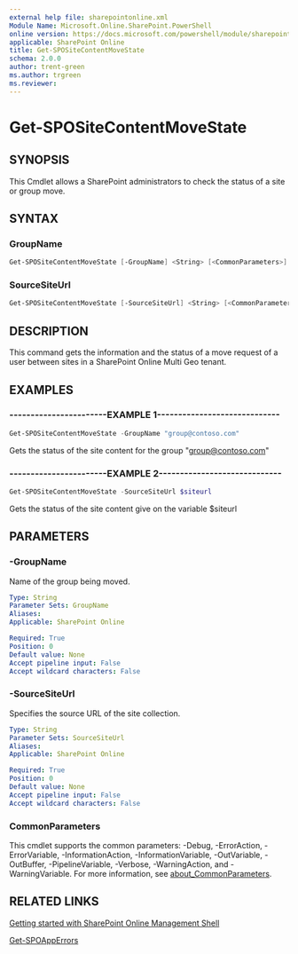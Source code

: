 ```yaml
---
external help file: sharepointonline.xml
Module Name: Microsoft.Online.SharePoint.PowerShell
online version: https://docs.microsoft.com/powershell/module/sharepoint-online/get-spositecontentmovestate
applicable: SharePoint Online
title: Get-SPOSiteContentMoveState
schema: 2.0.0
author: trent-green
ms.author: trgreen
ms.reviewer:
---
```


# Get-SPOSiteContentMoveState

## SYNOPSIS

This Cmdlet allows a SharePoint administrators to check the status of a site or group move.

## SYNTAX

### GroupName

```powershell
Get-SPOSiteContentMoveState [-GroupName] <String> [<CommonParameters>]
```

### SourceSiteUrl

```powershell
Get-SPOSiteContentMoveState [-SourceSiteUrl] <String> [<CommonParameters>]
```

## DESCRIPTION

This command gets the information and the status of a move request of a user between sites in a SharePoint Online Multi Geo tenant.

## EXAMPLES

### -----------------------EXAMPLE 1-----------------------------

```powershell
Get-SPOSiteContentMoveState -GroupName "group@contoso.com"
```

Gets the status of the site content for the group "group@contoso.com"

### -----------------------EXAMPLE 2-----------------------------

```powershell
Get-SPOSiteContentMoveState -SourceSiteUrl $siteurl
```

Gets the status of the site content give on the variable $siteurl

## PARAMETERS

### -GroupName

Name of the group being moved.

```yaml
Type: String
Parameter Sets: GroupName
Aliases:
Applicable: SharePoint Online

Required: True
Position: 0
Default value: None
Accept pipeline input: False
Accept wildcard characters: False
```

### -SourceSiteUrl

Specifies the source URL of the site collection.

```yaml
Type: String
Parameter Sets: SourceSiteUrl
Aliases:
Applicable: SharePoint Online

Required: True
Position: 0
Default value: None
Accept pipeline input: False
Accept wildcard characters: False
```

### CommonParameters

This cmdlet supports the common parameters: -Debug, -ErrorAction, -ErrorVariable, -InformationAction, -InformationVariable, -OutVariable, -OutBuffer, -PipelineVariable, -Verbose, -WarningAction, and -WarningVariable. For more information, see [about_CommonParameters](https://go.microsoft.com/fwlink/?LinkID=113216).

## RELATED LINKS

[Getting started with SharePoint Online Management Shell](https://docs.microsoft.com/powershell/sharepoint/sharepoint-online/connect-sharepoint-online?view=sharepoint-ps)

[Get-SPOAppErrors](Get-SPOAppErrors.md)
